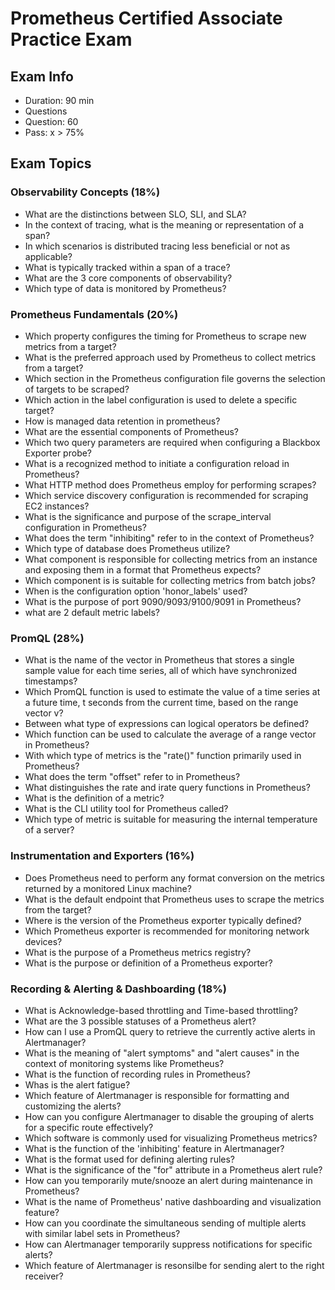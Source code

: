 # Prometheus Certified Associate Practice Exam


## Exam Info
- Duration: 90 min
- Questions
- Question: 60
- Pass: x > 75%

## Exam Topics

### Observability Concepts (18%)
- What are the distinctions between SLO, SLI, and SLA?
- In the context of tracing, what is the meaning or representation of a span?
- In which scenarios is distributed tracing less beneficial or not as applicable?
- What is typically tracked within a span of a trace?
- What are the 3 core components of observability?
- Which type of data is monitored by Prometheus?

### Prometheus Fundamentals (20%)
- Which property configures the timing for Prometheus to scrape new metrics from a target?
- What is the preferred approach used by Prometheus to collect metrics from a target?
- Which section in the Prometheus configuration file governs the selection of targets to be scraped?
- Which action in the label configuration is used to delete a specific target?
- How is managed data retention in prometheus?
- What are the essential components of Prometheus?
- Which two query parameters are required when configuring a Blackbox Exporter probe?
- What is a recognized method to initiate a configuration reload in Prometheus?
- What HTTP method does Prometheus employ for performing scrapes?
- Which service discovery configuration is recommended for scraping EC2 instances?
- What is the significance and purpose of the scrape_interval configuration in Prometheus?
- What does the term "inhibiting" refer to in the context of Prometheus?
- Which type of database does Prometheus utilize?
- What component is responsible for collecting metrics from an instance and exposing them in a format that Prometheus expects?
- Which component is is suitable for collecting metrics from batch jobs?
- When is the configuration option 'honor_labels' used?
- What is the purpose of port 9090/9093/9100/9091 in Prometheus?
- what are 2 default metric labels?

### PromQL (28%)
- What is the name of the vector in Prometheus that stores a single sample value for each time series, all of which have synchronized timestamps?
- Which PromQL function is used to estimate the value of a time series at a future time, t seconds from the current time, based on the range vector v?
- Between what type of expressions can logical operators be defined?
- Which function can be used to calculate the average of a range vector in Prometheus?
- With which type of metrics is the "rate()" function primarily used in Prometheus?
- What does the term "offset" refer to in Prometheus?
- What distinguishes the rate and irate query functions in Prometheus?
- What  is the definition of a metric?
- What is the CLI utility tool for Prometheus called?
- Which type of metric is suitable for measuring the internal temperature of a server?


### Instrumentation and Exporters (16%)
- Does Prometheus need to perform any format conversion on the metrics returned by a monitored Linux machine?
- What is the default endpoint that Prometheus uses to scrape the metrics from the target?
- Where is the version of the Prometheus exporter typically defined?
- Which Prometheus exporter is recommended for monitoring network devices?
- What is the purpose of a Prometheus metrics registry?
- What is the purpose or definition of a Prometheus exporter?


### Recording & Alerting & Dashboarding (18%)
- What is Acknowledge-based throttling and Time-based throttling?
- What are the 3 possible statuses of a Prometheus alert?
- How can I use a PromQL query to retrieve the currently active alerts in Alertmanager?
- What is the meaning of "alert symptoms" and "alert causes" in the context of monitoring systems like Prometheus?
- What is the function of recording rules in Prometheus?
- Whas is the alert fatigue?
- Which feature of Alertmanager is responsible for formatting and customizing the alerts?
- How can you configure Alertmanager to disable the grouping of alerts for a specific route effectively?
- Which software is commonly used for visualizing Prometheus metrics?
- What is the function of the 'inhibiting' feature in Alertmanager?
- What is the format used for defining alerting rules?
- What is the significance of the "for" attribute in a Prometheus alert rule?
- How can you temporarily mute/snooze an alert during maintenance in Prometheus?
- What is the name of Prometheus' native dashboarding and visualization feature?
- How can you coordinate the simultaneous sending of multiple alerts with similar label sets in Prometheus?
- How can Alertmanager temporarily suppress notifications for specific alerts?
- Which feature of Alertmanager is resonsilbe for sending alert to the right receiver?










